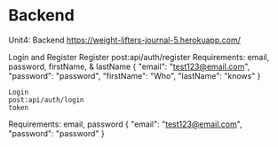 # Backend

Unit4: Backend
https://weight-lifters-journal-5.herokuapp.com/

Login and Register
Register
post:api/auth/register
Requirements: email, password, firstName, & lastName
{
"email": "test123@email.com",
"password": "password",
"firstName": "Who",
"lastName": "knows"
}

    Login
    post:api/auth/login
    token
Requirements: email, password
{
"email": "test123@email.com",
"password": "password"
}

